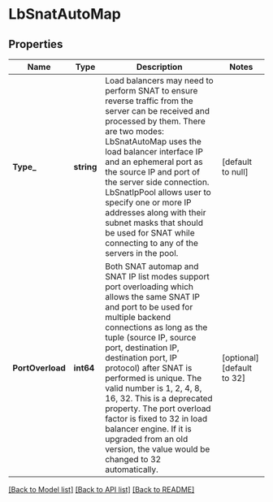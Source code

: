 # LbSnatAutoMap

## Properties
Name | Type | Description | Notes
------------ | ------------- | ------------- | -------------
**Type_** | **string** | Load balancers may need to perform SNAT to ensure reverse traffic from the server can be received and processed by them. There are two modes: LbSnatAutoMap uses the load balancer interface IP and an ephemeral port as the source IP and port of the server side connection. LbSnatIpPool allows user to specify one or more IP addresses along with their subnet masks that should be used for SNAT while connecting to any of the servers in the pool.  | [default to null]
**PortOverload** | **int64** | Both SNAT automap and SNAT IP list modes support port overloading which allows the same SNAT IP and port to be used for multiple backend connections as long as the tuple (source IP, source port, destination IP, destination port, IP protocol) after SNAT is performed is unique. The valid number is 1, 2, 4, 8, 16, 32. This is a deprecated property. The port overload factor is fixed to 32 in load balancer engine. If it is upgraded from an old version, the value would be changed to 32 automatically.  | [optional] [default to 32]

[[Back to Model list]](../README.md#documentation-for-models) [[Back to API list]](../README.md#documentation-for-api-endpoints) [[Back to README]](../README.md)

